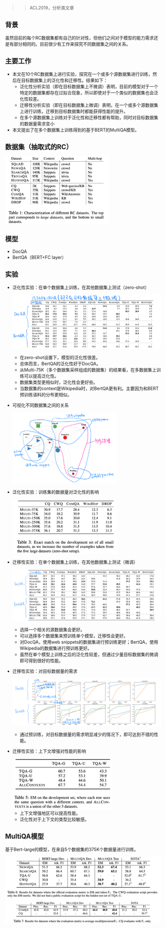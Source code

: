 > > ACL2019，分析类文章

## 背景

虽然目前的每个RC数据集都有自己的针对性，但他们之间对于模型的能力需求还是有部分相同的。目前很少有工作来探究不同数据集之间的关系。

## 主要工作

- 本文在10个RC数据集上进行实验，探究在一个或多个源数据集进行训练，然后在目标数据集上的泛化性和迁移性。结果如下：
  - 泛化性分析实验（即在目标数据集上不微调）表明，目前的模型对于一个特定的数据集都存在过拟合现象，所以即使对于一个类似的数据集也会泛化性较差。
  - 迁移性分析实验（即在目标数据集上微调）表明，在一个或多个源数据集上进行训练，迁移到目标数据集时都能获得性能的提升。
  - 在多个源数据集上训练对于泛化性和迁移性都有帮助，同时对目标数据集的数据量需求变小
- 本文提出了在多个数据集上训练得到的基于BERT的MultiQA模型。

## 数据集（抽取式的RC）

<img src="../../images/image-20200210160936745.png" alt="image-20200210160936745" style="zoom:33%;" />

## 模型

- DocQA
- BertQA（BERT+FC layer）

## 实验

- 泛化性实验：在单个数据集上训练，在其他数据集上测试（zero-shot）

  ![image-20200210172001635](../../images/image-20200210172001635.png)

  - 在zero-shot设置下，模型的泛化性很差。
  - 总体而言，BertQA的泛化性好于DocQA。
  - 从Multi-75K（多个数据集采样组成的数据集）的结果看，在多数据集上训练可以提高泛化性。
  - 数据集类型更相似时，泛化性会更好些。
  - 当数据集的context是Wikipedia时，对BertQA更有利。主要因为和BERT预训练语料的分布更相似。

- 可视化不同数据集之间的关系

  <img src="../../images/image-20200210172024436.png" alt="image-20200210172024436" style="zoom:33%;" />

- 泛化性实验：训练集的数据量对泛化性的影响

  <img src="../../images/image-20200210165501870.png" alt="image-20200210165501870" style="zoom:33%;" />

- 迁移性实验：在单个数据集上训练，在其他数据集上测试（微调）

  ![image-20200210172104638](../../images/image-20200210172104638.png)

  - 选择一个相关的源数据集会更好。
  - 可以选择多个数据集来预训练单个模型，迁移性会更好。
  - 对DocQA，使用web snippets的数据集进行预训练更好；BertQA，使用Wikipedia的数据集进行预训练更好。
  - 虽然在单个模型上训练之后的泛化性较差，但通过少量目标数据集的微调即可得到很好的性能。

- 迁移性实验：对目标数据量的需求

  ![image-20200210172135447](../../images/image-20200210172135447.png)

  - 通过预训练，对目标数据量的需求明显减少的情况下，即可达到不错的性能。

- 迁移性实验：上下文增强对性能的影响

  <img src="../../images/image-20200210172200559.png" alt="image-20200210172200559" style="zoom:33%;" />

  - 上下文增强地区可以提高性能。
  - 泛化性对于上下文的类型比较敏感。

## MultiQA模型

基于Bert-large的模型，在来自5个数据集的375K个数据量进行训练。

![image-20200210175701071](../../images/image-20200210175701071.png)











